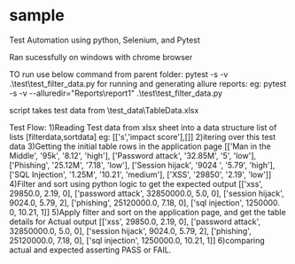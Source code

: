 # sample
Test Automation using python, Selenium, and Pytest

Ran sucessfully on windows with chrome browser


TO run use below command from parent folder:
pytest -s -v .\test\test_filter_data.py 
for running and  generating allure reports:
eg: pytest -s -v --alluredir="Reports\report1" .\test\test_filter_data.py 

script takes test data from \test_data\TableData.xlsx

Test Flow:
1)Reading Test data from xlsx sheet into a data structure list of lists   [filterdata,sortdata]  eg:  [['s','impact score'],[]]
2)itering over this test data
3)Getting the initial table rows in the application page
 [['Man in the Middle', '95k', '8.12', 'high'], ['Password attack', '32.85M', '5', 'low'], ['Phishing', '25.12M', '7.18', 'low'], ['Session hijack', '9024
', '5.79', 'high'], ['SQL Injection', '1.25M', '10.21', 'medium'], ['XSS', '29850', '2.19', 'low']]
4)Filter and sort using python logic to get the expected output
  [['xss', 29850.0, 2.19, 0], ['password attack', 32850000.0, 5.0, 0], ['session hijack', 9024.0, 5.79, 2], ['phishing', 25120000.0, 7.18, 0], ['sql injection', 1250000.
   0, 10.21, 1]]
5)Apply filter and sort on the application page, and get the table details for Actual output
   [['xss', 29850.0, 2.19, 0], ['password attack', 32850000.0, 5.0, 0], ['session hijack', 9024.0, 5.79, 2], ['phishing', 25120000.0, 7.18,
   0], ['sql injection', 1250000.0, 10.21, 1]]
6)comparing actual and expected asserting PASS or FAIL.


